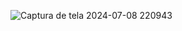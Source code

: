![Captura de tela 2024-07-08 220943](https://github.com/SaaraFM/FM/assets/149348061/9e6b2496-b7fd-4369-b41c-998aaf9f13c6)
